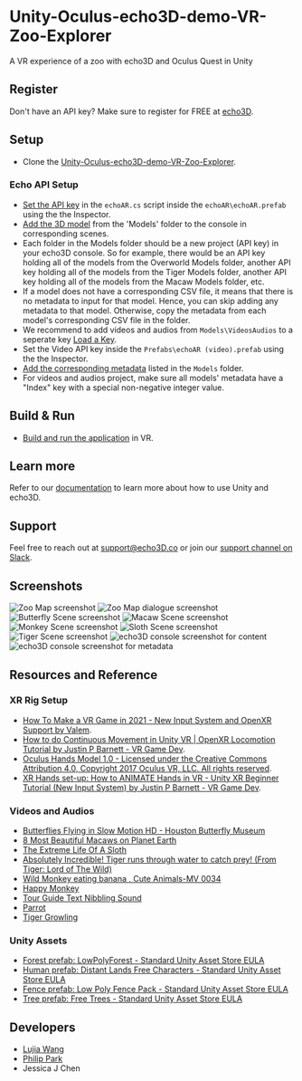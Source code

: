 # Unity-Oculus-echo3D-demo-VR-Zoo-Explorer
A VR experience of a zoo with echo3D and Oculus Quest in Unity

## Register
Don't have an API key? Make sure to register for FREE at [echo3D](https://console.echo3D.co/#/auth/register).

## Setup
* Clone the [Unity-Oculus-echo3D-demo-VR-Zoo-Explorer](https://github.com/echo3Dco/Unity-Oculus-echo3D-demo-VR-Zoo-Explorer/).

### Echo API Setup
* [Set the API key](https://docs.echo3D.co/unity/using-the-sdk) in the `echoAR.cs` script inside the `echoAR\echoAR.prefab` using the the Inspector.
* [Add the 3D model](https://docs.echo3D.co/quickstart/add-a-3d-model) from the 'Models' folder to the console in corresponding scenes. 
* Each folder in the Models folder should be a new project (API key) in your echo3D console. So for example, there would be an API key holding all of the models from the Overworld Models folder, another API key holding all of the models from the Tiger Models folder, another API key holding all of the models from the Macaw Models folder, etc.
* If a model does not have a corresponding CSV file, it means that there is no metadata to input for that model. Hence, you can skip adding any metadata to that model. Otherwise, copy the metadata from each model's corresponding CSV file in the folder. 
* We recommend to add videos and audios from `Models\VideosAudios` to a seperate key [Load a Key](https://docs.echo3D.co/web-console/load-a-key).
* Set the Video API key inside the `Prefabs\echoAR (video).prefab` using the the Inspector.
* [Add the corresponding metadata](https://docs.echo3D.co/web-console/manage-pages/data-page/how-to-add-data#adding-metadata) listed in the `Models` folder.
* For videos and audios project, make sure all models' metadata have a "Index" key with a special non-negative integer value.

## Build & Run
* [Build and run the application](https://docs.echo3D.co/unity/adding-ar-capabilities#4-build-and-run-the-ar-application) in VR.

## Learn more
Refer to our [documentation](https://docs.echo3D.co/unity/) to learn more about how to use Unity and echo3D.

## Support
Feel free to reach out at [support@echo3D.co](mailto:support@echo3D.co) or join our [support channel on Slack](https://go.echo3D.co/join). 

## Screenshots
![Zoo Map screenshot](/Screenshots/ZooMap.png)
![Zoo Map dialogue screenshot](/Screenshots/Dialogue.png)
![Butterfly Scene screenshot](/Screenshots/butterfly.png)
![Macaw Scene screenshot](/Screenshots/macaw.png)
![Monkey Scene screenshot](/Screenshots/monkey.png)
![Sloth Scene screenshot](/Screenshots/sloth.png)
![Tiger Scene screenshot](/Screenshots/tiger.png)
![echo3D console screenshot for content](/Screenshots/model.png)
![echo3D console screenshot for metadata](/Screenshots/metadata.png)

## Resources and Reference
### XR Rig Setup
* [How To Make a VR Game in 2021 - New Input System and OpenXR Support by Valem](https://youtu.be/u6Rlr2021vw).
* [How to do Continuous Movement in Unity VR | OpenXR Locomotion Tutorial by Justin P Barnett - VR Game Dev](https://youtu.be/_Zrde_WTaiI).
* [Oculus Hands Model 1.0 - Licensed under the Creative Commons Attribution 4.0, Copyright 2017 Oculus VR, LLC. All rights reserved](https://developer.oculus.com/downloads/package/oculus-hand-models/).
* [XR Hands set-up: How to ANIMATE Hands in VR - Unity XR Beginner Tutorial (New Input System) by Justin P Barnett - VR Game Dev](https://youtu.be/DxKWq7z4Xao).
### Videos and Audios
* [Butterflies Flying in Slow Motion HD - Houston Butterfly Museum](https://youtu.be/aBfJtTm_XD4)
* [8 Most Beautiful Macaws on Planet Earth](https://youtu.be/OW7J_3z1MOI)
* [The Extreme Life Of A Sloth](https://youtu.be/DpV4k3Edr-I)
* [Absolutely Incredible! Tiger runs through water to catch prey! (From Tiger: Lord of The Wild)](https://youtu.be/YgYu-I7E3H4)
* [Wild Monkey eating banana , Cute Animals-MV 0034](https://youtu.be/8S9LLiBx91w)
* [Happy Monkey](https://freesound.org/people/samuelburt/sounds/133125/)
* [Tour Guide Text Nibbling Sound](https://www.youtube.com/watch?v=YekLRkiIW4Y)
* [Parrot](https://freesound.org/people/13FPanska_Machacova_Petra/sounds/377532/)
* [Tiger Growling](https://www.youtube.com/watch?v=5zpg6rDH0qA)
### Unity Assets
* [Forest prefab: LowPolyForest - Standard Unity Asset Store EULA](https://assetstore.unity.com/packages/3d/environments/lowpolyforest-53156)
* [Human prefab: Distant Lands Free Characters - Standard Unity Asset Store EULA](https://assetstore.unity.com/packages/3d/characters/distant-lands-free-characters-178123)
* [Fence prefab: Low Poly Fence Pack - Standard Unity Asset Store EULA](https://assetstore.unity.com/packages/3d/props/exterior/low-poly-fence-pack-61661)
* [Tree prefab: Free Trees - Standard Unity Asset Store EULA](https://assetstore.unity.com/packages/3d/vegetation/trees/free-trees-103208)

## Developers
* [Lujia Wang](https://lugawang.com/)
* [Philip Park](https://philippark0203.itch.io/)
* Jessica J Chen

